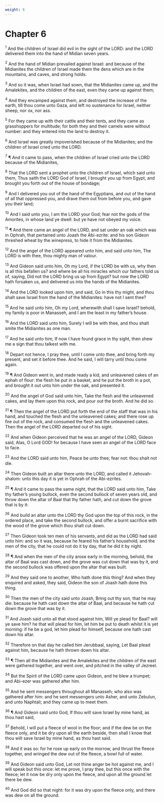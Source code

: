 ```yaml
---
weight: 6
---
```


# Chapter 6

<sup>1</sup> And the children of Israel did evil in the sight of the LORD: and the LORD delivered them into the hand of Midian seven years. 

<sup>2</sup> And the hand of Midian prevailed against Israel: and because of the Midianites the children of Israel made them the dens which are in the mountains, and caves, and strong holds. 

<sup>3</sup> And so it was, when Israel had sown, that the Midianites came up, and the Amalekites, and the children of the east, even they came up against them; 

<sup>4</sup> And they encamped against them, and destroyed the increase of the earth, till thou come unto Gaza, and left no sustenance for Israel, neither sheep, nor ox, nor ass. 

<sup>5</sup> For they came up with their cattle and their tents, and they came as grasshoppers for multitude; for both they and their camels were without number: and they entered into the land to destroy it. 

<sup>6</sup> And Israel was greatly impoverished because of the Midianites; and the children of Israel cried unto the LORD. 

<sup>7</sup> ¶ And it came to pass, when the children of Israel cried unto the LORD because of the Midianites, 

<sup>8</sup> That the LORD sent a prophet unto the children of Israel, which said unto them, Thus saith the LORD God of Israel, I brought you up from Egypt, and brought you forth out of the house of bondage; 

<sup>9</sup> And I delivered you out of the hand of the Egyptians, and out of the hand of all that oppressed you, and drave them out from before you, and gave you their land; 

<sup>10</sup> And I said unto you, I am the LORD your God; fear not the gods of the Amorites, in whose land ye dwell: but ye have not obeyed my voice. 

<sup>11</sup> ¶ And there came an angel of the LORD, and sat under an oak which was in Ophrah, that pertained unto Joash the Abi-ezrite: and his son Gideon threshed wheat by the winepress, to hide it from the Midianites. 

<sup>12</sup> And the angel of the LORD appeared unto him, and said unto him, The LORD is with thee, thou mighty man of valour. 

<sup>13</sup> And Gideon said unto him, Oh my Lord, if the LORD be with us, why then is all this befallen us? and where be all his miracles which our fathers told us of, saying, Did not the LORD bring us up from Egypt? but now the LORD hath forsaken us, and delivered us into the hands of the Midianites. 

<sup>14</sup> And the LORD looked upon him, and said, Go in this thy might, and thou shalt save Israel from the hand of the Midianites: have not I sent thee? 

<sup>15</sup> And he said unto him, Oh my Lord, wherewith shall I save Israel? behold, my family is poor in Manasseh, and I am the least in my father’s house. 

<sup>16</sup> And the LORD said unto him, Surely I will be with thee, and thou shalt smite the Midianites as one man. 

<sup>17</sup> And he said unto him, If now I have found grace in thy sight, then shew me a sign that thou talkest with me. 

<sup>18</sup> Depart not hence, I pray thee, until I come unto thee, and bring forth my present, and set it before thee. And he said, I will tarry until thou come again. 

<sup>19</sup> ¶ And Gideon went in, and made ready a kid, and unleavened cakes of an ephah of flour: the flesh he put in a basket, and he put the broth in a pot, and brought it out unto him under the oak, and presented it. 

<sup>20</sup> And the angel of God said unto him, Take the flesh and the unleavened cakes, and lay them upon this rock, and pour out the broth. And he did so. 

<sup>21</sup> ¶ Then the angel of the LORD put forth the end of the staff that was in his hand, and touched the flesh and the unleavened cakes; and there rose up fire out of the rock, and consumed the flesh and the unleavened cakes. Then the angel of the LORD departed out of his sight. 

<sup>22</sup> And when Gideon perceived that he was an angel of the LORD, Gideon said, Alas, O Lord GOD! for because I have seen an angel of the LORD face to face. 

<sup>23</sup> And the LORD said unto him, Peace be unto thee; fear not: thou shalt not die. 

<sup>24</sup> Then Gideon built an altar there unto the LORD, and called it Jehovah-shalom: unto this day it is yet in Ophrah of the Abi-ezrites. 

<sup>25</sup> ¶ And it came to pass the same night, that the LORD said unto him, Take thy father’s young bullock, even the second bullock of seven years old, and throw down the altar of Baal that thy father hath, and cut down the grove that is by it: 

<sup>26</sup> And build an altar unto the LORD thy God upon the top of this rock, in the ordered place, and take the second bullock, and offer a burnt sacrifice with the wood of the grove which thou shalt cut down. 

<sup>27</sup> Then Gideon took ten men of his servants, and did as the LORD had said unto him: and so it was, because he feared his father’s household, and the men of the city, that he could not do it by day, that he did it by night. 

<sup>28</sup> ¶ And when the men of the city arose early in the morning, behold, the altar of Baal was cast down, and the grove was cut down that was by it, and the second bullock was offered upon the altar that was built. 

<sup>29</sup> And they said one to another, Who hath done this thing? And when they enquired and asked, they said, Gideon the son of Joash hath done this thing. 

<sup>30</sup> Then the men of the city said unto Joash, Bring out thy son, that he may die: because he hath cast down the altar of Baal, and because he hath cut down the grove that was by it. 

<sup>31</sup> And Joash said unto all that stood against him, Will ye plead for Baal? will ye save him? he that will plead for him, let him be put to death whilst it is yet morning: if he be a god, let him plead for himself, because one hath cast down his altar. 

<sup>32</sup> Therefore on that day he called him Jerubbaal, saying, Let Baal plead against him, because he hath thrown down his altar. 

<sup>33</sup> ¶ Then all the Midianites and the Amalekites and the children of the east were gathered together, and went over, and pitched in the valley of Jezreel. 

<sup>34</sup> But the Spirit of the LORD came upon Gideon, and he blew a trumpet; and Abi-ezer was gathered after him. 

<sup>35</sup> And he sent messengers throughout all Manasseh; who also was gathered after him: and he sent messengers unto Asher, and unto Zebulun, and unto Naphtali; and they came up to meet them. 

<sup>36</sup> ¶ And Gideon said unto God, If thou wilt save Israel by mine hand, as thou hast said, 

<sup>37</sup> Behold, I will put a fleece of wool in the floor; and if the dew be on the fleece only, and it be dry upon all the earth beside, then shall I know that thou wilt save Israel by mine hand, as thou hast said. 

<sup>38</sup> And it was so: for he rose up early on the morrow, and thrust the fleece together, and wringed the dew out of the fleece, a bowl full of water. 

<sup>39</sup> And Gideon said unto God, Let not thine anger be hot against me, and I will speak but this once: let me prove, I pray thee, but this once with the fleece; let it now be dry only upon the fleece, and upon all the ground let there be dew. 

<sup>40</sup> And God did so that night: for it was dry upon the fleece only, and there was dew on all the ground. 


